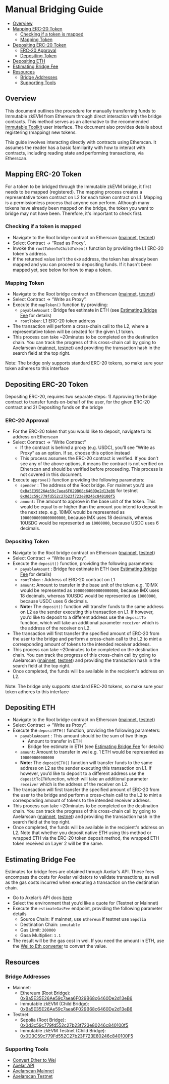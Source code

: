 # Manual Bridging Guide
<!-- TOC -->
  * [Overview](#overview)
  * [Mapping ERC-20 Token](#mapping-erc-20-token)
    * [Checking if a token is mapped](#checking-if-a-token-is-mapped)
    * [Mapping Token](#mapping-token)
  * [Depositing ERC-20 Token](#depositing-erc-20-token)
    * [ERC-20 Approval](#erc-20-approval)
    * [Depositing Token](#depositing-token)
  * [Depositing ETH](#depositing-eth)
  * [Estimating Bridge Fee](#estimating-bridge-fee)
  * [Resources](#resources)
    * [Bridge Addresses](#bridge-addresses)
    * [Supporting Tools](#supporting-tools)
<!-- TOC -->

## Overview
This document outlines the procedure for manually transferring funds to Immutable zkEVM from Ethereum through direct interaction with the bridge contracts. This method serves as an alternative to the recommended [Immutable Toolkit](https://toolkit.immutable.com/bridge/) user interface. The document also provides details about registering (mapping) new tokens.

This guide involves interacting directly with contracts using Etherscan. It assumes the reader has a basic familiarity with how to interact with contracts, including reading state and performing transactions, via Etherscan.

## Mapping ERC-20 Token
For a token to be bridged through the Immutable zkEVM bridge, it first needs to be mapped (registered). The mapping process creates a representative token contract on L2 for each token contract on L1. Mapping is a permissionless process that anyone can perform. Although many tokens have already been mapped on the bridge, the token you want to bridge may not have been. Therefore, it's important to check first.

### Checking if a token is mapped
- Navigate to the Root bridge contract on Etherscan ([mainnet](https://etherscan.io/address/0xBa5E35E26Ae59c7aea6F029B68c6460De2d13eB6), [testnet](https://sepolia.etherscan.io/address/0x0d3c59c779fd552c27b23f723e80246c840100f5))
- Select Contract → “Read as Proxy”.
- Invoke the `rootTokenToChildToken()` function by providing the L1 ERC-20 token's address.
- If the returned value isn't the `0x0` address, the token has already been mapped and you can proceed to depositing funds. If it hasn't been mapped yet, see below for how to map a token.

### Mapping Token
- Navigate to the Root bridge contract on Etherscan ([mainnet](https://etherscan.io/address/0xBa5E35E26Ae59c7aea6F029B68c6460De2d13eB6), [testnet](https://sepolia.etherscan.io/address/0x0d3c59c779fd552c27b23f723e80246c840100f5))
- Select Contract → “Write as Proxy”.
- Execute the `mapToken()` function by providing:
    - `payableAmount` : Bridge fee estimate in ETH (see [Estimating Bridge Fee](#estimating-bridge-fee) for details)
    - `rootToken`: L1 ERC-20 token address
- The transaction will perform a cross-chain call to the L2, where a representative token will be created for the given L1 token.
- This process can take ~20minutes to be completed on the destination chain.  You can track the progress of this cross-chain call by going to Axelarscan ([mainnet](https://axelarscan.io/), [testnet](https://testnet.axelarscan.io/)) and providing the transaction hash in the search field at the top right.

Note: The bridge only supports standard ERC-20 tokens, so make sure your token adheres to this interface

## Depositing ERC-20 Token
Depositing ERC-20, requires two separate steps: 1) Approving the bridge contract to transfer funds on-behalf of the user, for the given ERC-20 contract and 2) Depositing funds on the bridge

### ERC-20 Approval
- For the ERC-20 token that you would like to deposit, navigate to its address on Etherscan
- Select Contract → “Write Contract”
  - If the contract is behind a proxy (e.g. USDC), you’ll see “Write as Proxy” as an option. If so, choose this option instead
  - This process assumes the ERC-20 contract is verified. If you don’t see any of the above options, it means the contract is not verified on Etherscan and should be verified before proceeding. This process is not covered in this document.
- Execute `approve()` function providing the following parameters:
  - `spender` : The address of the Root bridge. For mainnet you’d use [`0xBa5E35E26Ae59c7aea6F029B68c6460De2d13eB6`](https://etherscan.io/address/0xBa5E35E26Ae59c7aea6F029B68c6460De2d13eB6) for testnet [`0x0d3c59c779fd552c27b23f723e80246c840100f5`](https://sepolia.etherscan.io/address/0x0d3c59c779fd552c27b23f723e80246c840100f5)
   - `amount`: The amount to approve in the base unit of the token. This would be equal to or higher than the amount you intend to deposit in the next step.
        e.g. 10IMX would be represented as `10000000000000000000`, because IMX uses 18 decimals, whereas 10USDC would be represented as `10000000`, because USDC uses 6 decimals.

### Depositing Token
- Navigate to the Root bridge contract on Etherscan ([mainnet](https://etherscan.io/address/0xBa5E35E26Ae59c7aea6F029B68c6460De2d13eB6), [testnet](https://sepolia.etherscan.io/address/0x0d3c59c779fd552c27b23f723e80246c840100f5))
- Select Contract → “Write as Proxy”.
- Execute the `deposit()` function, providing the following parameters:
  - `payableAmount` : Bridge fee estimate in ETH (see [Estimating Bridge Fee](#estimating-bridge-fee) for details)
  - `rootToken` : Address of ERC-20 contract on L1
  - `amount`: Amount to transfer in the base unit of the token e.g. 10IMX would be represented as `10000000000000000000`, because IMX uses 18 decimals, whereas 10USDC would be represented as `10000000`, because USDC uses 6 decimals.
  - **Note:** The `deposit()` function will transfer funds to the same address on L2 as the sender executing this transaction on L1. If however, you’d like to deposit to a different address use the `depositTo` function, which will take an additional parameter `receiver` which is the address of the receiver on L2.
- The transaction will first transfer the specified amount of ERC-20 from the user to the bridge and perform a cross-chain call to the L2 to mint a corresponding amount of tokens to the intended receiver address.
- This process can take ~20minutes to be completed on the destination chain.  You can track the progress of this cross-chain call by going to Axelarscan ([mainnet](https://axelarscan.io/), [testnet](https://testnet.axelarscan.io/)) and providing the transaction hash in the search field at the top right.
- Once completed, the funds will be available in the recipient's address on L2.

Note: The bridge only supports standard ERC-20 tokens, so make sure your token adheres to this interface

## Depositing ETH
- Navigate to the Root bridge contract on Etherscan  ([mainnet](https://etherscan.io/address/0xBa5E35E26Ae59c7aea6F029B68c6460De2d13eB6), [testnet](https://sepolia.etherscan.io/address/0x0d3c59c779fd552c27b23f723e80246c840100f5))
- Select Contract → “Write as Proxy”.
- Execute the `depositETH()` function, providing the following parameters:
    - `payableAmount` : This amount should be the sum of two things
        - Amount to transfer in ETH
        - Bridge fee estimate in ETH (see [Estimating Bridge Fee](#estimating-bridge-fee) for details)
    - `amount`: Amount to transfer in wei e.g. 1 ETH would be represented as `100000000000000`
    - **Note:** The `depositETH()` function will transfer funds to the same address on L2 as the sender executing this transaction on L1. If however, you’d like to deposit to a different address use the `depositToETH`function, which will take an additional parameter `receiver` which is the address of the receiver on L2.
- The transaction will first transfer the specified amount of ERC-20 from the user to the bridge and perform a cross-chain call to the L2 to mint a corresponding amount of tokens to the intended receiver address.
- This process can take ~20minutes to be completed on the destination chain.  You can track the progress of this cross-chain call by going to Axelarscan ([mainnet](https://axelarscan.io/), [testnet](https://testnet.axelarscan.io/)) and providing the transaction hash in the search field at the top right.
- Once completed, the funds will be available in the recipient's address on L2. Note that whether you deposit native ETH using this method or wrapped ETH via the ERC-20 token deposit method, the wrapped ETH token received on Layer 2 will be the same.

## Estimating Bridge Fee
Estimates for bridge fees are obtained through Axelar's API. These fees encompass the costs for Axelar validators to validate transactions, as well as the gas costs incurred when executing a transaction on the destination chain.

- Go to Axelar’s API docs [here](https://docs.axelarscan.io/gmp#estimateGasFee)
- Select the environment that you’d like a quote for (Testnet or Mainnet)
- Execute the `estimateGasFee` endpoint, providing the following parameter details
    - Source Chain: if mainnet, use `Ethereum` if testnet use `Sepolia`
    - Destination Chain: `immutable`
    - Gas Limit: `200000`
    - Gasa Multiplier: `1.1`
- The result will be the gas cost in wei. If you need the amount in ETH, use the [Wei to Eth converter](https://www.eth-to-wei.com/) to convert the value.


## Resources
### Bridge Addresses
- Mainnet:
  - Ethereum (Root Bridge): [0xBa5E35E26Ae59c7aea6F029B68c6460De2d13eB6](https://etherscan.io/address/0xBa5E35E26Ae59c7aea6F029B68c6460De2d13eB6)
  - Immutable zkEVM (Child Bridge): [0xBa5E35E26Ae59c7aea6F029B68c6460De2d13eB6](https://explorer.immutable.com/address/0xBa5E35E26Ae59c7aea6F029B68c6460De2d13eB6)
- Testnet:
  - Sepolia (Root Bridge): [0x0d3c59c779fd552c27b23f723e80246c840100f5](https://sepolia.etherscan.io/address/0x0d3c59c779fd552c27b23f723e80246c840100f5)
  - Immutable zkEVM Testnet (Child Bridge): [0x0D3C59c779Fd552C27b23F723E80246c840100F5](https://explorer.testnet.immutable.com/address/0x0D3C59c779Fd552C27b23F723E80246c840100F5)

### Supporting Tools
- [Convert Ether to Wei](https://www.eth-to-wei.com/)
- [Axelar API](https://docs.axelarscan.io/gmp#estimateGasFee)
- [Axelarscan Mainnet](https://axelarscan.io/)
- [Axelarscan Testnet](https://testnet.axelarscan.io/)